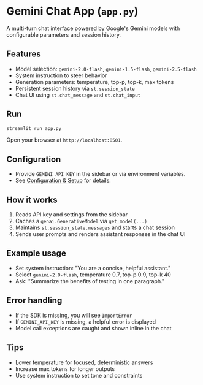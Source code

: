# Gemini Chat App (`app.py`)

A multi-turn chat interface powered by Google's Gemini models with configurable parameters and session history.

## Features
- Model selection: `gemini-2.0-flash`, `gemini-1.5-flash`, `gemini-2.5-flash`
- System instruction to steer behavior
- Generation parameters: temperature, top-p, top-k, max tokens
- Persistent session history via `st.session_state`
- Chat UI using `st.chat_message` and `st.chat_input`

## Run
```bash
streamlit run app.py
```
Open your browser at `http://localhost:8501`.

## Configuration
- Provide `GEMINI_API_KEY` in the sidebar or via environment variables.
- See [Configuration & Setup](./configuration.md) for details.

## How it works
1. Reads API key and settings from the sidebar
2. Caches a `genai.GenerativeModel` via `get_model(...)`
3. Maintains `st.session_state.messages` and starts a chat session
4. Sends user prompts and renders assistant responses in the chat UI

## Example usage
- Set system instruction: "You are a concise, helpful assistant."
- Select `gemini-2.0-flash`, temperature 0.7, top-p 0.9, top-k 40
- Ask: "Summarize the benefits of testing in one paragraph."

## Error handling
- If the SDK is missing, you will see `ImportError`
- If `GEMINI_API_KEY` is missing, a helpful error is displayed
- Model call exceptions are caught and shown inline in the chat

## Tips
- Lower temperature for focused, deterministic answers
- Increase max tokens for longer outputs
- Use system instruction to set tone and constraints